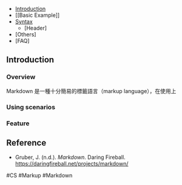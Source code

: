 - [Introduction](#Introduction)
- [[Basic Example]]
- [Syntax](Markup%20Language/Markdown/Syntax.md)
	- [Header]
- [Others]
- [FAQ]

## Introduction

### Overview

Markdown 是一種十分簡易的標籤語言（markup language），在使用上

### Using scenarios

### Feature

## Reference

- Gruber, J. (n.d.). _Markdown_. Daring Fireball. https://daringfireball.net/projects/markdown/

#CS #Markup #Markdown
